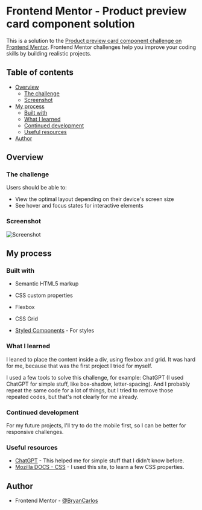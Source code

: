 # Frontend Mentor - Product preview card component solution

This is a solution to the [Product preview card component challenge on Frontend Mentor](https://www.frontendmentor.io/challenges/product-preview-card-component-GO7UmttRfa). Frontend Mentor challenges help you improve your coding skills by building realistic projects. 

## Table of contents

- [Overview](#overview)
  - [The challenge](#the-challenge)
  - [Screenshot](#screenshot)
- [My process](#my-process)
  - [Built with](#built-with)
  - [What I learned](#what-i-learned)
  - [Continued development](#continued-development)
  - [Useful resources](#useful-resources)
- [Author](#author)


## Overview

### The challenge

Users should be able to:

- View the optimal layout depending on their device's screen size
- See hover and focus states for interactive elements

### Screenshot

![Screenshot](https://prnt.sc/kkU5xSd51JUa)

## My process

### Built with

- Semantic HTML5 markup
- CSS custom properties
- Flexbox
- CSS Grid

- [Styled Components](https://styled-components.com/) - For styles

### What I learned

I leaned to place the content inside a div, using flexbox and grid. It was hard for me, because that was the first project I tried for myself. 

I used a few tools to solve this challenge, for example: ChatGPT (I used ChatGPT for simple stuff, like box-shadow, letter-spacing). And I probably repeat the same code for a lot of things, but I tried to remove those repeated codes, but that's not clearly for me already.

### Continued development

For my future projects, I'll try to do the mobile first, so I can be better for responsive challenges.

### Useful resources

- [ChatGPT](https://chat.openai.com) - This helped me for simple stuff that I didn't know before.
- [Mozilla DOCS - CSS](https://developer.mozilla.org/pt-BR/docs/Web/CSS) - I used this site, to learn a few CSS properties.

## Author

- Frontend Mentor - [@BryanCarlos](https://www.frontendmentor.io/profile/BryanCarlos)